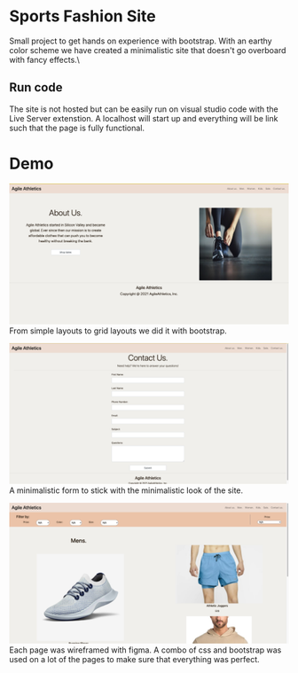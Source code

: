 # Sports Fashion Site
Small project to get hands on experience with bootstrap. With an earthy color scheme we have created a minimalistic site that doesn't go overboard with fancy effects.\

## Run code
The site is not hosted but can be easily run on visual studio code with the Live Server extenstion. A localhost will start up and everything will be link such that the page is fully functional.

# Demo

![About us page picture](https://github.com/AshleyBuchanan14/FashionSite/blob/main/images/ReadMe/about.png?raw=true)
From simple layouts to grid layouts we did it with bootstrap.


![Contact us page picture](https://github.com/AshleyBuchanan14/FashionSite/blob/main/images/ReadMe/contact.png?raw=true)
A minimalistic form to stick with the minimalistic look of the site.


![Mens shop page picture](https://github.com/AshleyBuchanan14/FashionSite/blob/main/images/ReadMe/mens%20shop.png?raw=true)
Each page was wireframed with figma. A combo of css and bootstrap was used on a lot of the pages to make sure that everything was perfect.
